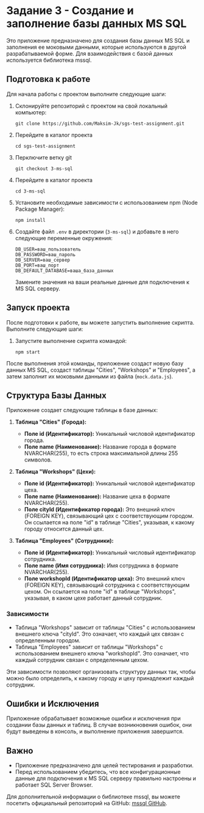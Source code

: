 # Задание 3 - Создание и заполнение базы данных MS SQL

Это приложение предназначено для создания базы данных MS SQL и заполнения ее моковыми данными, которые используются в другой разрабатываемой форме. Для взаимодействия с базой данных используется библиотека mssql.

## Подготовка к работе

Для начала работы с проектом выполните следующие шаги:

1. Склонируйте репозиторий с проектом на свой локальный компьютер:

   ```shell
   git clone https://github.com/Maksim-Jk/sgs-test-assignment.git
   ```

2. Перейдите в каталог проекта

   ```shell
   cd sgs-test-assignment
   ```

3. Перключите ветку git

   ```shell
   git checkout 3-ms-sql
   ```

4. Перейдите в каталог проекта

   ```shell
   cd 3-ms-sql
   ```

5. Установите необходимые зависимости с использованием npm (Node Package Manager):

   ```shell
   npm install
   ```

6. Создайте файл `.env` в директории (`3-ms-sql`) и добавьте в него следующие переменные окружения:

   ```env
   DB_USER=ваш_пользователь
   DB_PASSWORD=ваш_пароль
   DB_SERVER=ваш_сервер
   DB_PORT=ваш_порт
   DB_DEFAULT_DATABASE=ваша_база_данных
   ```

   Замените значения на ваши реальные данные для подключения к MS SQL серверу.

## Запуск проекта

После подготовки к работе, вы можете запустить выполнение скрипта. Выполните следующие шаги:

1. Запустите выполнение скрипта командой:

   ```shell
   npm start
   ```

После выполнения этой команды, приложение создаст новую базу данных MS SQL, создаст таблицы "Cities", "Workshops" и "Employees", а затем заполнит их моковыми данными из файла (`mock.data.js`).

## Структура Базы Данных

Приложение создает следующие таблицы в базе данных:

1. **Таблица "Cities" (Города):**

   - **Поле id (Идентификатор):** Уникальный числовой идентификатор города.
   - **Поле name (Наименование):** Название города в формате NVARCHAR(255), то есть строка максимальной длины 255 символов.

2. **Таблица "Workshops" (Цехи):**

   - **Поле id (Идентификатор):** Уникальный числовой идентификатор цеха.
   - **Поле name (Наименование):** Название цеха в формате NVARCHAR(255).
   - **Поле cityId (Идентификатор города):** Это внешний ключ (FOREIGN KEY), связывающий цех с соответствующим городом. Он ссылается на поле "id" в таблице "Cities", указывая, к какому городу относится данный цех.

3. **Таблица "Employees" (Сотрудники):**
   - **Поле id (Идентификатор):** Уникальный числовый идентификатор сотрудника.
   - **Поле name (Имя сотрудника):** Имя сотрудника в формате NVARCHAR(255).
   - **Поле workshopId (Идентификатор цеха):** Это внешний ключ (FOREIGN KEY), связывающий сотрудника с соответствующим цехом. Он ссылается на поле "id" в таблице "Workshops", указывая, в каком цехе работает данный сотрудник.

### Зависимости

- Таблица "Workshops" зависит от таблицы "Cities" с использованием внешнего ключа "cityId". Это означает, что каждый цех связан с определенным городом.
- Таблица "Employees" зависит от таблицы "Workshops" с использованием внешнего ключа "workshopId". Это означает, что каждый сотрудник связан с определенным цехом.

Эти зависимости позволяют организовать структуру данных так, чтобы можно было определить, к какому городу и цеху принадлежит каждый сотрудник.

## Ошибки и Исключения

Приложение обрабатывает возможные ошибки и исключения при создании базы данных и таблиц. В случае возникновения ошибок, они будут выведены в консоль, и выполнение приложения завершится.

## Важно

- Приложение предназначено для целей тестирования и разработки.
- Перед использованием убедитесь, что все конфигурационные данные для подключения к MS SQL серверу правильно настроены и работает SQL Server Browser.

Для дополнительной информации о библиотеке mssql, вы можете посетить официальный репозиторий на GitHub: [mssql GitHub](https://github.com/tediousjs/node-mssql).
